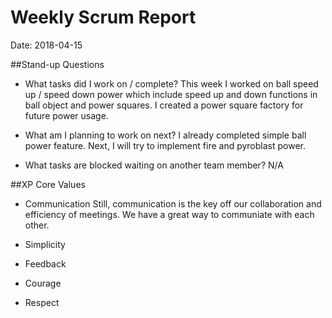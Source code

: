 # Weekly Scrum Report

Date: 2018-04-15

##Stand-up Questions

- What tasks did I work on / complete?
This week I worked on ball speed up / speed down power which include speed up and down functions in ball object and power squares. I created a power square factory for future power usage.

- What am I planning to work on next?
I already completed simple ball power feature. Next, I will try to implement fire and pyroblast power.

- What tasks are blocked waiting on another team member?
N/A

##XP Core Values

- Communication
Still, communication is the key off our collaboration and efficiency of meetings. We have a great way to communiate with each other.

- Simplicity


- Feedback


- Courage


- Respect




